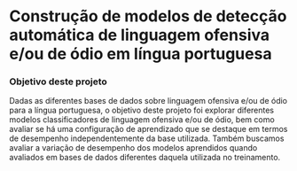 <h1>Construção de modelos de detecção automática de linguagem ofensiva e/ou de ódio em língua portuguesa</h1>

<h3> Objetivo deste projeto </h3>

<p> Dadas as diferentes bases de dados sobre linguagem ofensiva e/ou de ódio para a língua portuguesa, o objetivo deste projeto foi  explorar diferentes modelos classificadores de linguagem ofensiva e/ou de ódio, bem como avaliar se há uma configuração de aprendizado que se destaque em termos de desempenho independentemente da base utilizada. Também buscamos avaliar a variação de desempenho dos modelos aprendidos quando avaliados em bases de dados diferentes daquela utilizada no treinamento.
</p>
